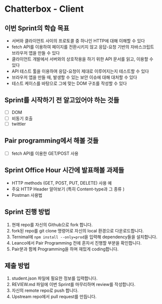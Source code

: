 # Chatterbox - Client

## 이번 Sprint의 학습 목표

- 서버와 클라이언트 사이의 프로토콜 중 하나인 HTTP에 대해 이해할 수 있다
- fetch API를 이용하여 페이지를 전환시키지 않고 응답-요청 기반의 자바스크립트 브라우저 앱을 만들 수 있다
- 클라이언트 개발에서 서버와의 상호작용을 하기 위한 API 문서를 읽고, 이용할 수 있다
- API 테스트 툴을 이용하여 응답-요청이 제대로 이루어지는지 테스트할 수 있다
- 브라우저 앱을 만들 때, 발생할 수 있는 보안 이슈에 대해 대처할 수 있다
- 테스트 케이스를 바탕으로 그에 맞는 DOM 구조를 작성할 수 있다

## Sprint를 시작하기 전 알고있어야 하는 것들

- [ ] DOM
- [ ] 비동기 호출
- [ ] twittler

## Pair programming에서 해볼 것들

- [ ] fetch API를 이용한 GET/POST 사용

## Sprint Office Hour 시간에 발표해볼 과제들

- HTTP methods (GET, POST, PUT, DELETE) 사용 예
- 주요 HTTP Header 알아보기 (특히 Content-type과 그 종류 )
- Postman 사용법

## Sprint 진행 방법

1. 현재 repo를 자신의 Github으로 fork 합니다.
2. fork된 repo를 git clone 명령어로 자신의 local 환경으로 다운로드합니다.
3. Ternimal에 `npm install --only=prod`을 입력해 dependency들을 설치합니다.
4. Leanco에서 Pair Programming 전에 혼자서 진행할 부분을 확인합니다.
5. Pair분과 함께 Programming을 하며 재밌게 coding합니다.

## 제출 방법

1. student.json 파일에 필요한 정보를 입력합니다.
2. REVIEW.md 파일에 이번 Sprint를 마무리하며 review를 작성합니다.
3. 자신의 remote repo로 push 합니다.
4. Upstream repo에서 pull request를 만듭니다.
